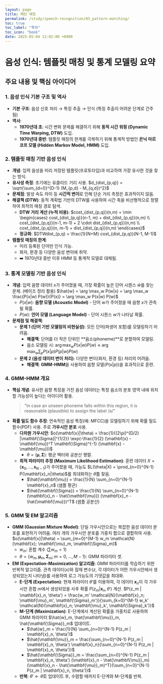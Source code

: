 ```yaml
---
layout: page
title: 패턴 매칭
permalink: /study/speech-recognition/03_pattern-matching/
toc: true
toc_label: "목차"
toc_icon: "book"
date: 2025-05-04 12:02:00 +0900
---
```


# 음성 인식: 템플릿 매칭 및 통계 모델링 요약


## 주요 내용 및 핵심 아이디어

### 1. 음성 인식 기본 구조 및 역사

* **기본 구조**: 음성 신호 처리 → 특징 추출 → 인식 (특징 추출이 어려운 단계로 간주됨)
* **역사**:
    * **1970년대 초**: 시간 변화 문제를 해결하기 위해 **동적 시간 워핑 (Dynamic Time Warping, DTW)** 도입.
    * **1970년대 중반**: 템플릿 매칭의 한계를 극복하기 위해 통계적 방법인 **은닉 마르코프 모델 (Hidden Markov Model, HMM)** 도입.

### 2. 템플릿 매칭 기반 음성 인식

* **개념**: 입력 음성을 미리 저장된 템플릿(프로토타입)과 비교하여 가장 유사한 것을 찾는 방식.
* **유사성 측정**: 초기에는 유클리드 거리 사용.
    $d_{dist_{p,q}} = \sqrt{\sum_{d=0}^{D-1} (M_{p,d} - M_{q,d})^2}$
* **문제점**: 발성 속도 차이 등 **시간적 변이**로 인해 단순 거리 측정은 효과적이지 않음.
* **해결책 (DTW)**: 동적 계획법 기반의 DTW를 사용하여 시간 축을 비선형적으로 정렬하여 최적의 매칭 경로 탐색.
    * **DTW 거리 계산 (누적 비용)**:
        $cost_{dist_{p,q}}(n,m) = \min \begin{cases} cost_{dist_{p,q}}(n-1, m) + dist_{dist_{p,q}}(n,m) \\ cost_{dist_{p,q}}(n-1, m-1) + 2 \cdot dist_{dist_{p,q}}(n,m) \\ cost_{dist_{p,q}}(n, m-1) + dist_{dist_{p,q}}(n,m) \end{cases}$
    * **정규화**: $DTWdist_{p,q} = \frac{1}{N+M} cost_{dist_{p,q}}(N-1, M-1)$
* **템플릿 매칭의 한계**:
    * 미리 등록된 단어만 인식 가능.
    * 화자, 환경 등 다양한 음성 변이에 취약.
    * ➡️ 1970년대 중반 이후 HMM 등 통계적 모델로 대체됨.

### 3. 통계 모델링 기반 음성 인식

* **개념**: 입력 음향 데이터 $x$가 주어졌을 때, 가장 확률이 높은 단어 시퀀스 $\hat{w}$를 찾는 문제. (베이즈 정리 활용)
    $\hat{w} = \arg \max_w P(w|x) = \arg \max_w \frac{P(x|w) P(w)}{P(x)} = \arg \max_w P(x|w) P(w)$
    * $P(x|w)$: **음향 모델 (Acoustic Model)** - 단어 $w$가 주어졌을 때 음향 $x$가 관측될 확률.
    * $P(w)$: **언어 모델 (Language Model)** - 단어 시퀀스 $w$가 나타날 확률.
* **문제점 및 해결책**:
    * **문제 1 (단어 기반 모델링의 비현실성)**: 모든 단어(파생어 포함)를 모델링하기 어려움.
        * **해결책**: 단어를 더 작은 단위인 **음소(phoneme)**로 분할하여 모델링.
        * 음소 모델링 시: $\arg \max_w P(x|w) P(w) \approx \arg \max_w \sum_p P(x|p) P(p|w) P(w)$
    * **문제 2 (음성 데이터 변이 처리)**: 다양한 변이(화자, 환경 등) 처리의 어려움.
        * **해결책**: **GMM-HMM**을 사용하여 음향 모델($P(x|p)$)을 효과적으로 훈련.

### 4. GMM-HMM 개요

* **핵심 개념**: 유사한 음향 특징을 가진 음성 데이터는 특정 음소의 분포 영역 내에 위치할 가능성이 높다는 아이디어 활용.
    > "In case an unseen phoneme falls within this region, it is reasonable (plausible) to assign the label /a/"
* **확률 밀도 함수 추정**: 연속적인 음성 특징(예: MFCC)을 모델링하기 위해 확률 밀도 함수(PDF) 사용. 주로 **가우시안 분포** 사용.
    * **다차원 가우시안**: $o(\mathbf{x}|\theta) = \frac{1}{(2\pi)^{D/2} |\mathbf{\Sigma}|^{1/2}} \exp(-\frac{1}{2} (\mathbf{x} - \mathbf{\mu})^T \mathbf{\Sigma}^{-1} (\mathbf{x} - \mathbf{\mu}))$
        * $\theta = (\mathbf{\mu}, \mathbf{\Sigma})$: 평균 벡터와 공분산 행렬.
    * **최적 파라미터 추정 (Maximum Likelihood Estimation)**: 훈련 데이터 $X = \{\mathbf{x}_0, \dots, \mathbf{x}_{N-1}\}$가 주어졌을 때, 가능도 $L(\theta|X) = \prod_{n=0}^{N-1} P(\mathbf{x}_n|\theta)$를 최대화하는 $\hat{\theta}$를 찾음.
        * $\hat{\mathbf{\mu}} = \frac{1}{N} \sum_{n=0}^{N-1} \mathbf{x}_n$ (샘플 평균)
        * $\hat{\mathbf{\Sigma}} = \frac{1}{N} \sum_{n=0}^{N-1} (\mathbf{x}_n - \hat{\mathbf{\mu}}) (\mathbf{x}_n - \hat{\mathbf{\mu}})^T$ (샘플 공분산)

### 5. GMM 및 EM 알고리즘

* **GMM (Gaussian Mixture Model)**: 단일 가우시안으로는 복잡한 음성 데이터 분포를 표현하기 어려움. 여러 개의 가우시안 분포를 가중치 합으로 결합하여 사용.
    $o(\mathbf{x}|\theta) = \sum_{m=0}^{M-1} w_m \mathcal{N}(\mathbf{x}; \mathbf{\mu}_m, \mathbf{\Sigma}_m)$
    * $w_m$: 혼합 계수 ($\sum w_m = 1$)
    * $\theta = \{w_m, \mathbf{\mu}_m, \mathbf{\Sigma}_m; m=0, \dots, M-1\}$: GMM 파라미터 셋.
* **EM (Expectation-Maximization) 알고리즘**: GMM 파라미터를 학습하기 위한 반복적 알고리즘. 관측 데이터($x$)와 잠재 변수($z$, 각 데이터가 어떤 가우시안에서 생성되었는지 나타냄)를 사용하여 로그 가능도의 기댓값을 최대화.
    * **E-단계 (Expectation)**: 현재 파라미터 $\theta'$를 이용하여, 각 데이터 $\mathbf{x}_n$이 각 가우시안 혼합 $m$에서 생성되었을 사후 확률 $P(z_m | \mathbf{x}_n, \theta')$ 계산.
        $P(z_m | \mathbf{x}_n, \theta') = \frac{w_m' \mathcal{N}(\mathbf{x}_n; \mathbf{\mu}_m', \mathbf{\Sigma}_m')}{\sum_{k=0}^{M-1} w_k' \mathcal{N}(\mathbf{x}_n; \mathbf{\mu}_k', \mathbf{\Sigma}_k')}$
    * **M-단계 (Maximization)**: E-단계에서 계산된 확률을 가중치로 사용하여 GMM 파라미터 $\hat{w}_m, \hat{\mathbf{\mu}}_m, \hat{\mathbf{\Sigma}}_m$ 업데이트.
        * $\hat{w}_m = \frac{1}{N} \sum_{n=0}^{N-1} P(z_m | \mathbf{x}_n, \theta')$
        * $\hat{\mathbf{\mu}}_m = \frac{\sum_{n=0}^{N-1} P(z_m | \mathbf{x}_n, \theta') \mathbf{x}_n}{\sum_{n=0}^{N-1} P(z_m | \mathbf{x}_n, \theta')}$
        * $\hat{\mathbf{\Sigma}}_m = \frac{\sum_{n=0}^{N-1} P(z_m | \mathbf{x}_n, \theta') (\mathbf{x}_n - \hat{\mathbf{\mu}}_m) (\mathbf{x}_n - \hat{\mathbf{\mu}}_m)^T}{\sum_{n=0}^{N-1} P(z_m | \mathbf{x}_n, \theta')}$
    * **반복**: $\theta' \leftarrow \hat{\theta}$로 업데이트 후, 수렴할 때까지 E-단계와 M-단계를 반복.

